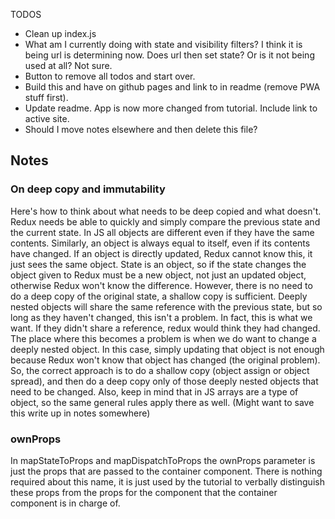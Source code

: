 TODOS

- Clean up index.js
- What am I currently doing with state and visibility filters? I think it is being url is determining now. Does url then set state? Or is it not being used at all? Not sure.
- Button to remove all todos and start over.
- Build this and have on github pages and link to in readme (remove PWA stuff first).
- Update readme. App is now more changed from tutorial. Include link to active site.
- Should I move notes elsewhere and then delete this file?



## Notes

### On deep copy and immutability

Here's how to think about what needs to be deep copied and what doesn't. Redux needs be able to quickly and simply compare the previous state and the current state. In JS all objects are different even if they have the same contents. Similarly, an object is always equal to itself, even if its contents have changed. If an object is directly updated, Redux cannot know this, it just sees the same object. State is an object, so if the state changes the object given to Redux must be a new object, not just an updated object, otherwise Redux won't know the difference. However, there is no need to do a deep copy of the original state, a shallow copy is sufficient. Deeply nested objects will share the same reference with the previous state, but so long as they haven't changed, this isn't a problem. In fact, this is what we want. If they didn't share a reference, redux would think they had changed. The place where this becomes a problem is when we do want to change a deeply nested object. In this case, simply updating that object is not enough because Redux won't know that object has changed (the original problem). So, the correct approach is to do a shallow copy (object assign or object spread), and then do a deep copy only of those deeply nested objects that need to be changed. Also, keep in mind that in JS arrays are a type of object, so the same general rules apply there as well. (Might want to save this write up in notes somewhere)


### ownProps

In mapStateToProps and mapDispatchToProps the ownProps parameter is just the props that are passed to the container component. There is nothing required about this name, it is just used by the tutorial to verbally distinguish these props from the props for the component that the container component is in charge of.
